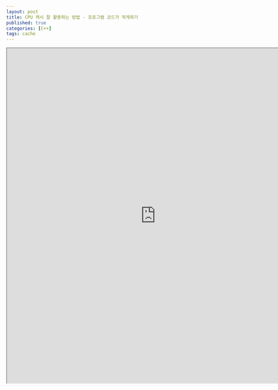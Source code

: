 ```yaml
---
layout: post
title: CPU 캐시 잘 활용하는 방법 - 프로그램 코드가 작게하기
published: true
categories: [C++]
tags: cache
---
```

<iframe width="800" height="900" src="https://docs.google.com/document/d/e/2PACX-1vSuUOK99kMt7xM92VhqtX-2EDDtefgNhdmEh0X2Nb_yQP3j1WPxvfz_a0QcmqiavZOgr0j55hwep6Iu/pub?embedded=true"></iframe>      
      